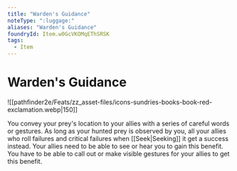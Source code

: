 ```yaml
---
title: "Warden's Guidance"
noteType: ":luggage:"
aliases: "Warden's Guidance"
foundryId: Item.w0GcVKOMqEThSRSK
tags:
  - Item
---
```


# Warden's Guidance
![[pathfinder2e/Feats/zz_asset-files/icons-sundries-books-book-red-exclamation.webp|150]]

You convey your prey's location to your allies with a series of careful words or gestures. As long as your hunted prey is observed by you, all your allies who roll failures and critical failures when [[Seek|Seeking]] it get a success instead. Your allies need to be able to see or hear you to gain this benefit. You have to be able to call out or make visible gestures for your allies to get this benefit.
